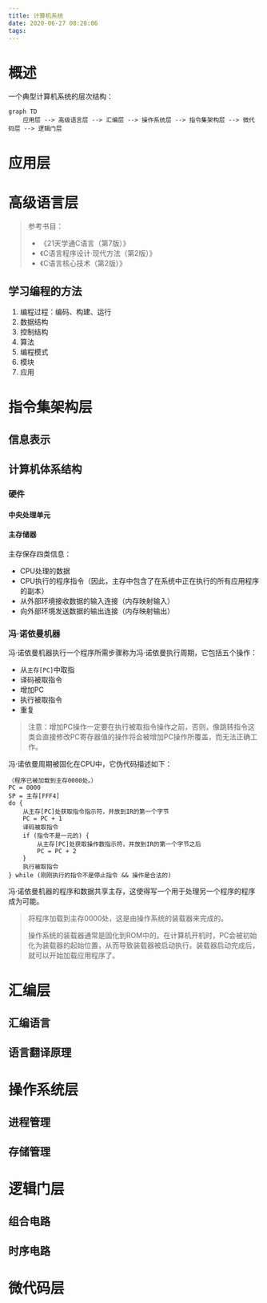 ```yaml
---
title: 计算机系统
date: 2020-06-27 08:28:06
tags:
---
```


# 概述

一个典型计算机系统的层次结构：

```mermaid
graph TD
    应用层 --> 高级语言层 --> 汇编层 --> 操作系统层 --> 指令集架构层 --> 微代码层 --> 逻辑门层
```

# 应用层

# 高级语言层

> 参考书目：
>
> - 《21天学通C语言（第7版）》
> - 《C语言程序设计·现代方法（第2版）》
> - 《C语言核心技术（第2版）》

## 学习编程的方法

1. 编程过程：编码、构建、运行
2. 数据结构
3. 控制结构
4. 算法
5. 编程模式
6. 模块
7. 应用

# 指令集架构层

## 信息表示

## 计算机体系结构

### 硬件

#### 中央处理单元

#### 主存储器

主存保存四类信息：

- CPU处理的数据
- CPU执行的程序指令（因此，主存中包含了在系统中正在执行的所有应用程序的副本）
- 从外部环境接收数据的输入连接（内存映射输入）
- 向外部环境发送数据的输出连接（内存映射输出）

### 冯·诺依曼机器

冯·诺依曼机器执行一个程序所需步骤称为冯·诺依曼执行周期，它包括五个操作：

- 从`主存[PC]`中取指
- 译码被取指令
- 增加PC
- 执行被取指令
- 重复

> 注意：增加PC操作一定要在执行被取指令操作之前，否则，像跳转指令这类会直接修改PC寄存器值的操作将会被增加PC操作所覆盖，而无法正确工作。

冯·诺依曼周期被固化在CPU中，它伪代码描述如下：

```
（程序已被加载到主存0000处。）
PC = 0000
SP = 主存[FFF4]
do {
	从主存[PC]处获取指令指示符，并放到IR的第一个字节
	PC = PC + 1
	译码被取指令
	if (指令不是一元的) {
		从主存[PC]处获取操作数指示符，并放到IR的第一个字节之后
		PC = PC + 2
	}
	执行被取指令
} while (刚刚执行的指令不是停止指令 && 操作是合法的)
```

冯·诺依曼机器的程序和数据共享主存，这使得写一个用于处理另一个程序的程序成为可能。

> 将程序加载到主存0000处，这是由操作系统的装载器来完成的。
>
> 操作系统的装载器通常是固化到ROM中的。在计算机开机时，PC会被初始化为装载器的起始位置，从而导致装载器被启动执行。装载器启动完成后，就可以开始加载应用程序了。

# 汇编层

## 汇编语言

## 语言翻译原理

# 操作系统层

## 进程管理

## 存储管理

# 逻辑门层

## 组合电路

## 时序电路

# 微代码层